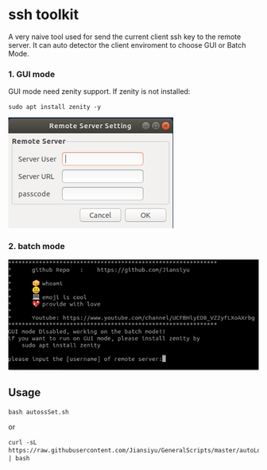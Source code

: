 # ssh toolkit

A very naive tool used for send the current client  ssh key to the remote server. It can auto detector the client enviroment to choose GUI or Batch Mode.


### 1. GUI mode
GUI mode need zenity support. If zenity is not installed:

```
sudo apt install zenity -y
```

![zenity_gui](zenity_gui.png)

### 2. batch mode
![batchmode](batch.png)
## Usage

```
bash autossSet.sh
```

or 

```
curl -sL https://raw.githubusercontent.com/Jiansiyu/GeneralScripts/master/autoLogon/autosshSet.sh | bash 

```